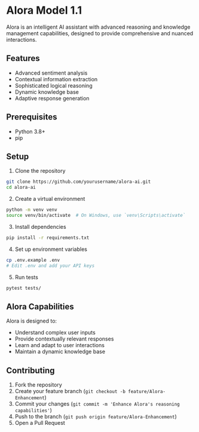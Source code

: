 # Alora Model 1.1

Alora is an intelligent AI assistant with advanced reasoning and knowledge management capabilities, designed to provide comprehensive and nuanced interactions.

## Features
- Advanced sentiment analysis
- Contextual information extraction
- Sophisticated logical reasoning
- Dynamic knowledge base
- Adaptive response generation

## Prerequisites
- Python 3.8+
- pip

## Setup
1. Clone the repository
```bash
git clone https://github.com/yourusername/alora-ai.git
cd alora-ai
```

2. Create a virtual environment
```bash
python -m venv venv
source venv/bin/activate  # On Windows, use `venv\Scripts\activate`
```

3. Install dependencies
```bash
pip install -r requirements.txt
```

4. Set up environment variables
```bash
cp .env.example .env
# Edit .env and add your API keys
```

5. Run tests
```bash
pytest tests/
```

## Alora Capabilities
Alora is designed to:
- Understand complex user inputs
- Provide contextually relevant responses
- Learn and adapt to user interactions
- Maintain a dynamic knowledge base

## Contributing
1. Fork the repository
2. Create your feature branch (`git checkout -b feature/Alora-Enhancement`)
3. Commit your changes (`git commit -m 'Enhance Alora's reasoning capabilities'`)
4. Push to the branch (`git push origin feature/Alora-Enhancement`)
5. Open a Pull Request
